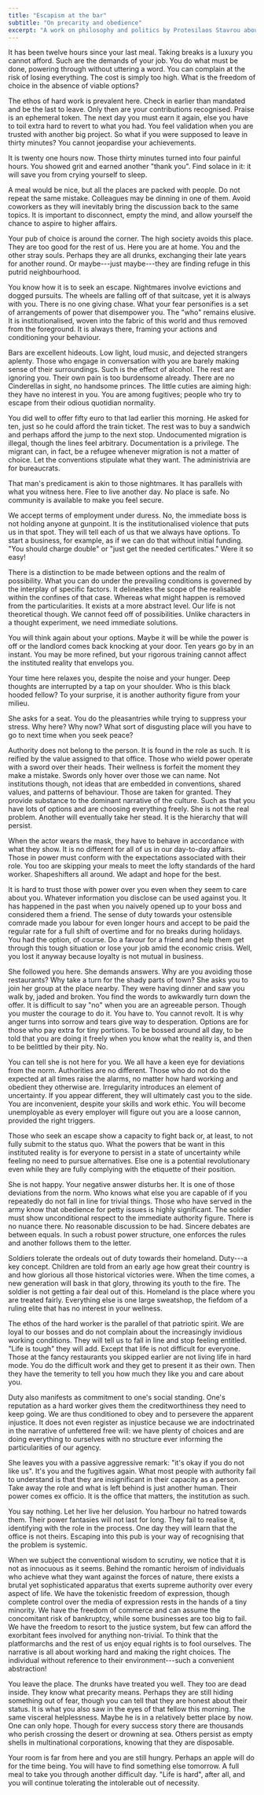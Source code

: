 ```yaml
---
title: "Escapism at the bar"
subtitle: "On precarity and obedience"
excerpt: "A work on philosophy and politics by Protesilaos Stavrou about following rules."
---
```


It has been twelve hours since your last meal.  Taking breaks is a
luxury you cannot afford.  Such are the demands of your job.  You do
what must be done, powering through without uttering a word.  You can
complain at the risk of losing everything.  The cost is simply too
high.  What is the freedom of choice in the absence of viable options?

The ethos of hard work is prevalent here.  Check in earlier than
mandated and be the last to leave.  Only then are your contributions
recognised.  Praise is an ephemeral token.  The next day you must earn
it again, else you have to toil extra hard to revert to what you had.
You feel validation when you are trusted with another big project.  So
what if you were supposed to leave in thirty minutes?  You cannot
jeopardise your achievements.

It is twenty one hours now.  Those thirty minutes turned into four
painful hours.  You showed grit and earned another "thank you".  Find
solace in it: it will save you from crying yourself to sleep.

A meal would be nice, but all the places are packed with people.  Do
not repeat the same mistake.  Colleagues may be dinning in one of
them.  Avoid coworkers as they will inevitably bring the discussion
back to the same topics.  It is important to disconnect, empty the
mind, and allow yourself the chance to aspire to higher affairs.

Your pub of choice is around the corner.  The high society avoids this
place.  They are too good for the rest of us.  Here you are at home.
You and the other stray souls.  Perhaps they are all drunks,
exchanging their late years for another round.  Or maybe---just
maybe---they are finding refuge in this putrid neighbourhood.

You know how it is to seek an escape.  Nightmares involve evictions
and dogged pursuits.  The wheels are falling off of that suitcase, yet
it is always with you.  There is no one giving chase.  What your fear
personifies is a set of arrangements of power that disempower you.
The "who" remains elusive.  It is institutionalised, woven into the
fabric of this world and thus removed from the foreground.  It is
always there, framing your actions and conditioning your behaviour.

Bars are excellent hideouts.  Low light, loud music, and dejected
strangers aplenty.  Those who engage in conversation with you are
barely making sense of their surroundings.  Such is the effect of
alcohol.  The rest are ignoring you.  Their own pain is too burdensome
already.  There are no Cinderellas in sight, no handsome princes.  The
little cuties are aiming high: they have no interest in you.  You are
among fugitives; people who try to escape from their odious quotidian
normality.

You did well to offer fifty euro to that lad earlier this morning.  He
asked for ten, just so he could afford the train ticket.  The rest was
to buy a sandwich and perhaps afford the jump to the next stop.
Undocumented migration is illegal, though the lines feel arbitrary.
Documentation is a privilege.  The migrant can, in fact, be a refugee
whenever migration is not a matter of choice.  Let the conventions
stipulate what they want.  The administrivia are for bureaucrats.

That man's predicament is akin to those nightmares.  It has parallels
with what you witness here.  Flee to live another day.  No place is
safe.  No community is available to make you feel secure.

We accept terms of employment under duress.  No, the immediate boss is
not holding anyone at gunpoint.  It is the institutionalised violence
that puts us in that spot.  They will tell each of us that we always
have options.  To start a business, for example, as if we can do that
without initial funding.  "You should charge double" or "just get the
needed certificates."  Were it so easy!

There is a distinction to be made between options and the realm of
possibility.  What you can do under the prevailing conditions is
governed by the interplay of specific factors.  It delineates the
scope of the realisable within the confines of that case.  Whereas
what might happen is removed from the particularities.  It exists at a
more abstract level.  Our life is not theoretical though.  We cannot
feed off of possibilities.  Unlike characters in a thought experiment,
we need immediate solutions.

You will think again about your options.  Maybe it will be while the
power is off or the landlord comes back knocking at your door.  Ten
years go by in an instant.  You may be more refined, but your rigorous
training cannot affect the instituted reality that envelops you.

Your time here relaxes you, despite the noise and your hunger.  Deep
thoughts are interrupted by a tap on your shoulder.  Who is this black
hooded fellow?  To your surprise, it is another authority figure from
your milieu.

She asks for a seat.  You do the pleasantries while trying to suppress
your stress.  Why here?  Why now?  What sort of disgusting place will
you have to go to next time when you seek peace?

Authority does not belong to the person.  It is found in the role as
such.  It is reified by the value assigned to that office.  Those who
wield power operate with a sword over their heads.  Their wellness is
forfeit the moment they make a mistake.  Swords only hover over those
we can name.  Not institutions though, not ideas that are embedded in
conventions, shared values, and patterns of behaviour.  Those are
taken for granted.  They provide substance to the dominant narrative
of the culture.  Such as that you have lots of options and are
choosing everything freely.  She is not the real problem.  Another
will eventually take her stead.  It is the hierarchy that will
persist.

When the actor wears the mask, they have to behave in accordance with
what they show.  It is no different for all of us in our day-to-day
affairs.  Those in power must conform with the expectations associated
with their role.  You too are skipping your meals to meet the lofty
standards of the hard worker.  Shapeshifters all around.  We adapt and
hope for the best.

It is hard to trust those with power over you even when they seem to
care about you.  Whatever information you disclose can be used against
you.  It has happened in the past when you naively opened up to your
boss and considered them a friend.  The sense of duty towards your
ostensible comrade made you labour for even longer hours and accept to
be paid the regular rate for a full shift of overtime and for no
breaks during holidays.  You had the option, of course.  Do a favour
for a friend and help them get through this tough situation or lose
your job amid the economic crisis.  Well, you lost it anyway because
loyalty is not mutual in business.

She followed you here.  She demands answers.  Why are you avoiding
those restaurants?  Why take a turn for the shady parts of town?  She
asks you to join her group at the place nearby.  They were having
dinner and saw you walk by, jaded and broken.  You find the words to
awkwardly turn down the offer.  It is difficult to say "no" when you
are an agreeable person.  Though you muster the courage to do it.  You
have to.  You cannot revolt.  It is why anger turns into sorrow and
tears give way to desperation.  Options are for those who pay extra
for tiny portions.  To be bossed around all day, to be told that you
are doing it freely when you know what the reality is, and then to be
belittled by their pity.  No.

You can tell she is not here for you.  We all have a keen eye for
deviations from the norm.  Authorities are no different.  Those who do
not do the expected at all times raise the alarms, no matter how hard
working and obedient they otherwise are.  Irregularity introduces an
element of uncertainty.  If you appear different, they will ultimately
cast you to the side.  You are inconvenient, despite your skills and
work ethic.  You will become unemployable as every employer will
figure out you are a loose cannon, provided the right triggers.

Those who seek an escape show a capacity to fight back or, at least,
to not fully submit to the status quo.  What the powers that be want
in this instituted reality is for everyone to persist in a state of
uncertainty while feeling no need to pursue alternatives.  Else one is
a potential revolutionary even while they are fully complying with the
etiquette of their position.

She is not happy.  Your negative answer disturbs her.  It is one of
those deviations from the norm.  Who knows what else you are capable
of if you repeatedly do not fall in line for trivial things.  Those
who have served in the army know that obedience for petty issues is
highly significant.  The soldier must show unconditional respect to
the immediate authority figure.  There is no nuance there.  No
reasonable discussion to be had.  Sincere debates are between equals.
In such a robust power structure, one enforces the rules and another
follows them to the letter.

Soldiers tolerate the ordeals out of duty towards their homeland.
Duty---a key concept.  Children are told from an early age how great
their country is and how glorious all those historical victories were.
When the time comes, a new generation will bask in that glory,
throwing its youth to the fire.  The soldier is not getting a fair
deal out of this.  Homeland is the place where you are treated fairly.
Everything else is one large sweatshop, the fiefdom of a ruling elite
that has no interest in your wellness.

The ethos of the hard worker is the parallel of that patriotic spirit.
We are loyal to our bosses and do not complain about the increasingly
invidious working conditions.  They will tell us to fall in line and
stop feeling entitled.  "Life is tough" they will add.  Except that
life is not difficult for everyone.  Those at the fancy restaurants
you skipped earlier are not living life in hard mode.  You do the
difficult work and they get to present it as their own.  Then they
have the temerity to tell you how much they like you and care about
you.

Duty also manifests as commitment to one's social standing.  One's
reputation as a hard worker gives them the creditworthiness they need
to keep going.  We are thus conditioned to obey and to persevere the
apparent injustice.  It does not even register as injustice because we
are indoctrinated in the narrative of unfettered free will: we have
plenty of choices and are doing everything to ourselves with no
structure ever informing the particularities of our agency.

She leaves you with a passive aggressive remark: "it's okay if you do
not like us".  It's you and the fugitives again.  What most people
with authority fail to understand is that they are insignificant in
their capacity as a person.  Take away the role and what is left
behind is just another human.  Their power comes ex officio.  It is the
office that matters, the institution as such.

You say nothing.  Let her live her delusion.  You harbour no hatred
towards them.  Their power fantasies will not last for long.  They
fail to realise it, identifying with the role in the process.  One day
they will learn that the office is not theirs.  Escaping into this pub
is your way of recognising that the problem is systemic.

When we subject the conventional wisdom to scrutiny, we notice that it
is not as innocuous as it seems.  Behind the romantic heroism of
individuals who achieve what they want against the forces of nature,
there exists a brutal yet sophisticated apparatus that exerts supreme
authority over every aspect of life.  We have the tokenistic freedom
of expression, though complete control over the media of expression
rests in the hands of a tiny minority.  We have the freedom of
commerce and can assume the concomitant risk of bankruptcy, while some
businesses are too big to fail.  We have the freedom to resort to the
justice system, but few can afford the exorbitant fees involved for
anything non-trivial.  To think that the platformarchs and the rest of
us enjoy equal rights is to fool ourselves.  The narrative is all
about working hard and making the right choices.  The individual
without reference to their environment---such a convenient
abstraction!

You leave the place.  The drunks have treated you well.  They too are
dead inside.  They know what precarity means.  Perhaps they are still
hiding something out of fear, though you can tell that they are honest
about their status.  It is what you also saw in the eyes of that
fellow this morning.  The same visceral helplessness.  Maybe he is in
a relatively better place by now.  One can only hope.  Though for
every success story there are thousands who perish crossing the desert
or drowning at sea.  Others persist as empty shells in multinational
corporations, knowing that they are disposable.

Your room is far from here and you are still hungry.  Perhaps an apple
will do for the time being.  You will have to find something else
tomorrow.  A full meal to take you through another difficult day.
"Life is hard", after all, and you will continue tolerating the
intolerable out of necessity.
